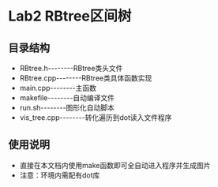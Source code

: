 # Lab2 RBtree区间树
## 目录结构
* RBtree.h--------RBtree类头文件
* RBtree.cpp--------RBtree类具体函数实现
* main.cpp--------主函数
* makefile--------自动编译文件
* run.sh--------图形化自动脚本
* vis_tree.cpp--------转化遍历到dot读入文件程序
## 使用说明
* 直接在本文档内使用make函数即可全自动进入程序并生成图片
* 注意：环境内需配有dot库